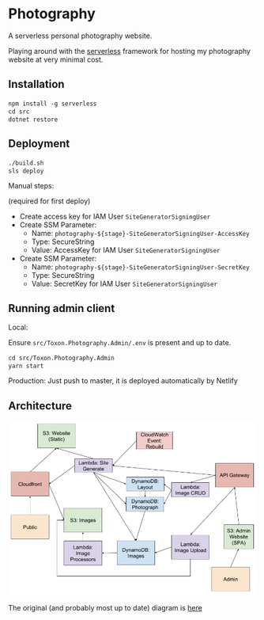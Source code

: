 # Photography

A serverless personal photography website.

Playing around with the [serverless](https://github.com/serverless/serverless) framework for hosting my photography website at very minimal cost.

## Installation

```
npm install -g serverless
cd src
dotnet restore
```

## Deployment

```
./build.sh
sls deploy
```

Manual steps:

(required for first deploy)

- Create access key for IAM User `SiteGeneratorSigningUser`
- Create SSM Parameter:
  - Name: `photography-${stage}-SiteGeneratorSigningUser-AccessKey`
  - Type: SecureString
  - Value: AccessKey for IAM User `SiteGeneratorSigningUser`
- Create SSM Parameter:
  - Name: `photography-${stage}-SiteGeneratorSigningUser-SecretKey`
  - Type: SecureString
  - Value: SecretKey for IAM User `SiteGeneratorSigningUser`

## Running admin client

Local:

Ensure `src/Toxon.Photography.Admin/.env` is present and up to date.

```
cd src/Toxon.Photography.Admin
yarn start
```

Production: Just push to master, it is deployed automatically by Netlify

## Architecture

![Architecture diagram](docs/arch.png)

The original (and probably most up to date) diagram is [here](https://docs.google.com/drawings/d/1bWO_n-EJH5N4NxZV0H3L5mgzImvndEI_i47nRyrZGTA/edit?usp=sharing)
